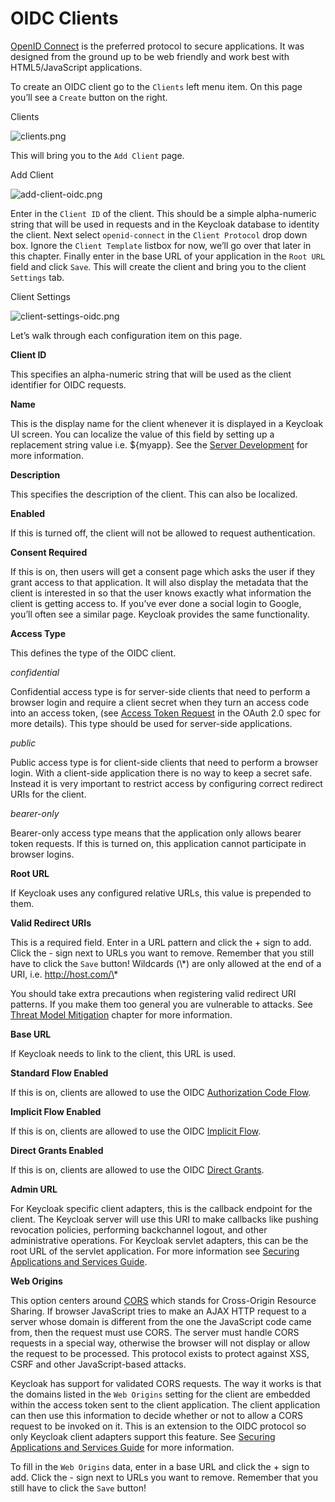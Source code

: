 # OIDC Clients

[OpenID Connect](https://wjw465150.gitbooks.io/keycloak-documentation/content/server\_admin/topics/sso-protocols/oidc.html#\_oidc) is the preferred protocol to secure applications. It was designed from the ground up to be web friendly and work best with HTML5/JavaScript applications.

To create an OIDC client go to the `Clients` left menu item. On this page you’ll see a `Create` button on the right.

Clients

![clients.png](https://wjw465150.gitbooks.io/keycloak-documentation/content/server\_admin/keycloak-images/clients.png)

This will bring you to the `Add Client` page.

Add Client

![add-client-oidc.png](https://wjw465150.gitbooks.io/keycloak-documentation/content/server\_admin/keycloak-images/add-client-oidc.png)

Enter in the `Client ID` of the client. This should be a simple alpha-numeric string that will be used in requests and in the Keycloak database to identity the client. Next select `openid-connect` in the `Client Protocol` drop down box. Ignore the `Client Template` listbox for now, we’ll go over that later in this chapter. Finally enter in the base URL of your application in the `Root URL` field and click `Save`. This will create the client and bring you to the client `Settings` tab.

Client Settings

![client-settings-oidc.png](https://wjw465150.gitbooks.io/keycloak-documentation/content/server\_admin/keycloak-images/client-settings-oidc.png)

Let’s walk through each configuration item on this page.

**Client ID**

This specifies an alpha-numeric string that will be used as the client identifier for OIDC requests.

**Name**

This is the display name for the client whenever it is displayed in a Keycloak UI screen. You can localize the value of this field by setting up a replacement string value i.e. ${myapp}. See the [Server Development](https://keycloak.gitbooks.io/documentation/content/server\_development/index.html) for more information.

**Description**

This specifies the description of the client. This can also be localized.

**Enabled**

If this is turned off, the client will not be allowed to request authentication.

**Consent Required**

If this is on, then users will get a consent page which asks the user if they grant access to that application. It will also display the metadata that the client is interested in so that the user knows exactly what information the client is getting access to. If you’ve ever done a social login to Google, you’ll often see a similar page. Keycloak provides the same functionality.

**Access Type**

This defines the type of the OIDC client.

_confidential_

Confidential access type is for server-side clients that need to perform a browser login and require a client secret when they turn an access code into an access token, (see [Access Token Request](http://tools.ietf.org/html/rfc6749#section-4.1.3) in the OAuth 2.0 spec for more details). This type should be used for server-side applications.

_public_

Public access type is for client-side clients that need to perform a browser login. With a client-side application there is no way to keep a secret safe. Instead it is very important to restrict access by configuring correct redirect URIs for the client.

_bearer-only_

Bearer-only access type means that the application only allows bearer token requests. If this is turned on, this application cannot participate in browser logins.

**Root URL**

If Keycloak uses any configured relative URLs, this value is prepended to them.

**Valid Redirect URIs**

This is a required field. Enter in a URL pattern and click the + sign to add. Click the - sign next to URLs you want to remove. Remember that you still have to click the `Save` button! Wildcards (\\\*) are only allowed at the end of a URI, i.e. http://host.com/\*

You should take extra precautions when registering valid redirect URI patterns. If you make them too general you are vulnerable to attacks. See [Threat Model Mitigation](https://wjw465150.gitbooks.io/keycloak-documentation/content/server\_admin/topics/threat/redirect.html#\_unspecific-redirect-uris) chapter for more information.

**Base URL**

If Keycloak needs to link to the client, this URL is used.

**Standard Flow Enabled**

If this is on, clients are allowed to use the OIDC [Authorization Code Flow](https://wjw465150.gitbooks.io/keycloak-documentation/content/server\_admin/topics/sso-protocols/oidc.html#\_oidc-auth-flows).

**Implicit Flow Enabled**

If this is on, clients are allowed to use the OIDC [Implicit Flow](https://wjw465150.gitbooks.io/keycloak-documentation/content/server\_admin/topics/sso-protocols/oidc.html#\_oidc-auth-flows).

**Direct Grants Enabled**

If this is on, clients are allowed to use the OIDC [Direct Grants](https://wjw465150.gitbooks.io/keycloak-documentation/content/server\_admin/topics/sso-protocols/oidc.html#\_oidc-auth-flows).

**Admin URL**

For Keycloak specific client adapters, this is the callback endpoint for the client. The Keycloak server will use this URI to make callbacks like pushing revocation policies, performing backchannel logout, and other administrative operations. For Keycloak servlet adapters, this can be the root URL of the servlet application. For more information see [Securing Applications and Services Guide](https://keycloak.gitbooks.io/documentation/content/securing\_apps/index.html).

**Web Origins**

This option centers around [CORS](http://www.w3.org/TR/cors/) which stands for Cross-Origin Resource Sharing. If browser JavaScript tries to make an AJAX HTTP request to a server whose domain is different from the one the JavaScript code came from, then the request must use CORS. The server must handle CORS requests in a special way, otherwise the browser will not display or allow the request to be processed. This protocol exists to protect against XSS, CSRF and other JavaScript-based attacks.

Keycloak has support for validated CORS requests. The way it works is that the domains listed in the `Web Origins` setting for the client are embedded within the access token sent to the client application. The client application can then use this information to decide whether or not to allow a CORS request to be invoked on it. This is an extension to the OIDC protocol so only Keycloak client adapters support this feature. See [Securing Applications and Services Guide](https://keycloak.gitbooks.io/documentation/content/securing\_apps/index.html) for more information.

To fill in the `Web Origins` data, enter in a base URL and click the + sign to add. Click the - sign next to URLs you want to remove. Remember that you still have to click the `Save` button!
